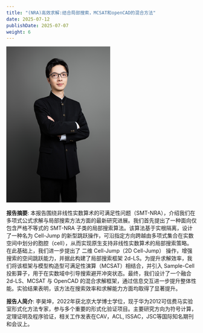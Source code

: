```yaml
---
title: "(NRA)高效求解:结合局部搜索，MCSAT和openCAD的混合方法"
date: 2025-07-12
publishDate: 2025-07-07
weight: 6
---
```


![photo](photo.png)

**报告摘要**: 本报告围绕非线性实数算术的可满足性问题（SMT-NRA），介绍我们在多项式公式求解与局部搜索方法方面的最新研究进展。我们首先提出了一种面向仅包含严格不等式的 SMT-NRA 子类的局部搜索算法。该算法基于实根隔离，设计了一种名为 Cell-Jump 的新型跳跃操作，可沿指定方向跨越由多项式集合在实数空间中划分的胞腔（cell），从而实现原生支持非线性实数算术的局部搜索策略。
在此基础上，我们进一步提出了 二维 Cell-Jump（2D Cell-Jump） 操作，增强搜索的空间跳跃能力，并据此构建了局部搜索框架 2d-LS。为提升求解效率，我们将该框架与模型构造型可满足性演算（MCSAT）相结合，并引入 Sample-Cell 投影算子，用于在实数域中引导搜索避开冲突状态。最终，我们设计了一个融合 2d-LS、MCSAT 与 OpenCAD 的混合求解框架，通过信息交互进一步提升整体性能。实验结果表明，该方法在搜索效率和求解能力方面均取得了显著提升。

**报告人简介**: 李昊坤，2022年获北京大学博士学位，现于华为2012可信费马实验室形式化方法专家，参与多个重要的形式化验证项目。主要研究方向为符号计算，定理证明及程序验证，相关工作发表在CAV，ACL, ISSAC，JSC等国际知名期刊和会议上。

<!--more-->
